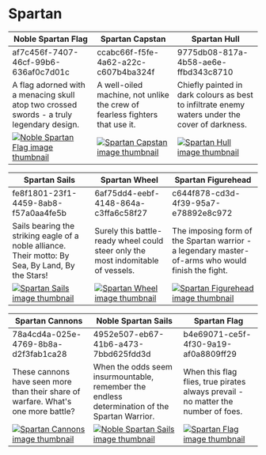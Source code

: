 # Spartan

| Noble Spartan Flag | Spartan Capstan | Spartan Hull |
| ------------------ | --------------- | ------------ |
| af7c456f-7407-46cf-99b6-636af0c7d01c | ccabc66f-f5fe-4a62-a22c-c607b4ba324f | 9775db08-817a-4b58-ae6e-ffbd343c8710 |
| A flag adorned with a menacing skull atop two crossed swords - a truly legendary design. | A well-oiled machine, not unlike the crew of fearless fighters that use it. | Chiefly painted in dark colours as best to infiltrate enemy waters under the cover of darkness. |
| [![Noble Spartan Flag image thumbnail](https://seaofthieves.wiki.gg/images/b/b4/Noble_Spartan_Flag.png)](https://seaofthieves.wiki.gg/wiki/Noble_Spartan_Flag) | [![Spartan Capstan image thumbnail](https://seaofthieves.wiki.gg/images/1/1c/Spartan_Capstan.png)](https://seaofthieves.wiki.gg/wiki/Spartan_Capstan) | [![Spartan Hull image thumbnail](https://seaofthieves.wiki.gg/images/f/fc/Spartan_Hull.png)](https://seaofthieves.wiki.gg/wiki/Spartan_Hull) |

| Spartan Sails | Spartan Wheel | Spartan Figurehead |
| ------------- | ------------- | ------------------ |
| fe8f1801-23f1-4459-8ab8-f57a0aa4fe5b | 6af75dd4-eebf-4148-864a-c3ffa6c58f27 | c644f878-cd3d-4f39-95a7-e78892e8c972 |
| Sails bearing the striking eagle of a noble alliance. Their motto: By Sea, By Land, By the Stars! | Surely this battle-ready wheel could steer only the most indomitable of vessels. | The imposing form of the Spartan warrior - a legendary master-of-arms who would finish the fight. |
| [![Spartan Sails image thumbnail](https://seaofthieves.wiki.gg/images/c/c9/Spartan_Sails.png)](https://seaofthieves.wiki.gg/wiki/Spartan_Sails) | [![Spartan Wheel image thumbnail](https://seaofthieves.wiki.gg/images/f/f2/Spartan_Wheel.png)](https://seaofthieves.wiki.gg/wiki/Spartan_Wheel) | [![Spartan Figurehead image thumbnail](https://seaofthieves.wiki.gg/images/a/a6/Spartan_Figurehead.png)](https://seaofthieves.wiki.gg/wiki/Spartan_Figurehead) |

| Spartan Cannons | Noble Spartan Sails | Spartan Flag |
| --------------- | ------------------- | ------------ |
| 78a4cd4a-025e-4769-8b8a-d2f3fab1ca28 | 4952e507-eb67-41b6-a473-7bbd625fdd3d | b4e69071-ce5f-4f30-9a19-af0a8809ff29 |
| These cannons have seen more than their share of warfare. What's one more battle? | When the odds seem insurmountable, remember the endless determination of the Spartan Warrior. | When this flag flies, true pirates always prevail - no matter the number of foes. |
| [![Spartan Cannons image thumbnail](https://seaofthieves.wiki.gg/images/3/39/Spartan_Cannons.png)](https://seaofthieves.wiki.gg/wiki/Spartan_Cannons) | [![Noble Spartan Sails image thumbnail](https://seaofthieves.wiki.gg/images/a/af/Noble_Spartan_Sails.png)](https://seaofthieves.wiki.gg/wiki/Noble_Spartan_Sails) | [![Spartan Flag image thumbnail](https://seaofthieves.wiki.gg/images/9/9d/Spartan_Flag.png)](https://seaofthieves.wiki.gg/wiki/Spartan_Flag) |
